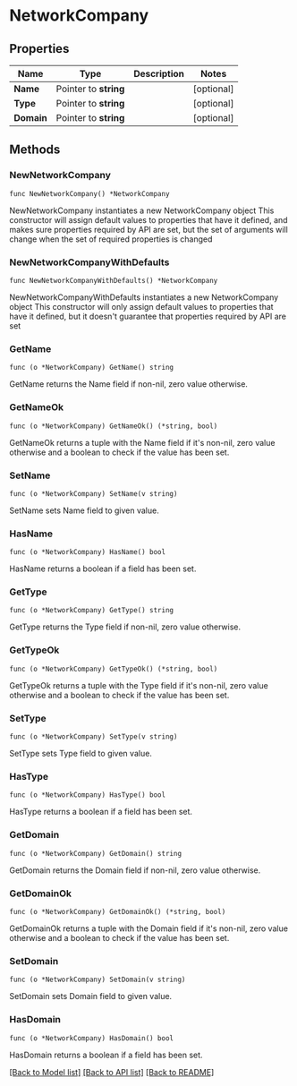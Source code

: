 # NetworkCompany

## Properties

Name | Type | Description | Notes
------------ | ------------- | ------------- | -------------
**Name** | Pointer to **string** |  | [optional] 
**Type** | Pointer to **string** |  | [optional] 
**Domain** | Pointer to **string** |  | [optional] 

## Methods

### NewNetworkCompany

`func NewNetworkCompany() *NetworkCompany`

NewNetworkCompany instantiates a new NetworkCompany object
This constructor will assign default values to properties that have it defined,
and makes sure properties required by API are set, but the set of arguments
will change when the set of required properties is changed

### NewNetworkCompanyWithDefaults

`func NewNetworkCompanyWithDefaults() *NetworkCompany`

NewNetworkCompanyWithDefaults instantiates a new NetworkCompany object
This constructor will only assign default values to properties that have it defined,
but it doesn't guarantee that properties required by API are set

### GetName

`func (o *NetworkCompany) GetName() string`

GetName returns the Name field if non-nil, zero value otherwise.

### GetNameOk

`func (o *NetworkCompany) GetNameOk() (*string, bool)`

GetNameOk returns a tuple with the Name field if it's non-nil, zero value otherwise
and a boolean to check if the value has been set.

### SetName

`func (o *NetworkCompany) SetName(v string)`

SetName sets Name field to given value.

### HasName

`func (o *NetworkCompany) HasName() bool`

HasName returns a boolean if a field has been set.

### GetType

`func (o *NetworkCompany) GetType() string`

GetType returns the Type field if non-nil, zero value otherwise.

### GetTypeOk

`func (o *NetworkCompany) GetTypeOk() (*string, bool)`

GetTypeOk returns a tuple with the Type field if it's non-nil, zero value otherwise
and a boolean to check if the value has been set.

### SetType

`func (o *NetworkCompany) SetType(v string)`

SetType sets Type field to given value.

### HasType

`func (o *NetworkCompany) HasType() bool`

HasType returns a boolean if a field has been set.

### GetDomain

`func (o *NetworkCompany) GetDomain() string`

GetDomain returns the Domain field if non-nil, zero value otherwise.

### GetDomainOk

`func (o *NetworkCompany) GetDomainOk() (*string, bool)`

GetDomainOk returns a tuple with the Domain field if it's non-nil, zero value otherwise
and a boolean to check if the value has been set.

### SetDomain

`func (o *NetworkCompany) SetDomain(v string)`

SetDomain sets Domain field to given value.

### HasDomain

`func (o *NetworkCompany) HasDomain() bool`

HasDomain returns a boolean if a field has been set.


[[Back to Model list]](../README.md#documentation-for-models) [[Back to API list]](../README.md#documentation-for-api-endpoints) [[Back to README]](../README.md)


